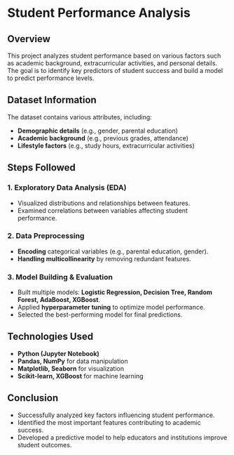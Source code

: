 # Student Performance Analysis  

## Overview  
This project analyzes student performance based on various factors such as academic background, extracurricular activities, and personal details. The goal is to identify key predictors of student success and build a model to predict performance levels.  

## Dataset Information  
The dataset contains various attributes, including:  
- **Demographic details** (e.g., gender, parental education)  
- **Academic background** (e.g., previous grades, attendance)  
- **Lifestyle factors** (e.g., study hours, extracurricular activities)  

## Steps Followed  

### 1. Exploratory Data Analysis (EDA)   
- Visualized distributions and relationships between features.  
- Examined correlations between variables affecting student performance.  

### 2. Data Preprocessing  
- **Encoding** categorical variables (e.g., parental education, gender).    
- **Handling multicollinearity** by removing redundant features.  

### 3. Model Building & Evaluation  
- Built multiple models: **Logistic Regression, Decision Tree, Random Forest, AdaBoost, XGBoost**.  
- Applied **hyperparameter tuning** to optimize model performance.  
- Selected the best-performing model for final predictions.  

## Technologies Used  
- **Python (Jupyter Notebook)**  
- **Pandas, NumPy** for data manipulation  
- **Matplotlib, Seaborn** for visualization  
- **Scikit-learn, XGBoost** for machine learning  

## Conclusion  
- Successfully analyzed key factors influencing student performance.  
- Identified the most important features contributing to academic success.  
- Developed a predictive model to help educators and institutions improve student outcomes.  


